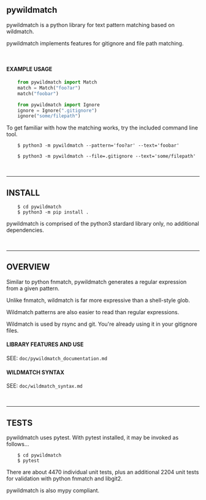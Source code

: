 pywildmatch
-----------

pywildmatch is a python library for text pattern matching based on wildmatch.<br>

pywildmatch implements features for gitignore and file path matching.<br>

<br>

#### EXAMPLE USAGE

```python
    from pywildmatch import Match
    match = Match("foo?ar")
    match("foobar")
```

```python
    from pywildmatch import Ignore
    ignore = Ignore(".gitignore")
    ignore("some/filepath")
```

To get familiar with how the matching works, try the included command line tool.<br>

```
    $ python3 -m pywildmatch --pattern='foo?ar' --text='foobar'
```

```
    $ python3 -m pywildmatch --file=.gitignore --text='some/filepath'
```

<br>

---

INSTALL
-------

```
    $ cd pywildmatch
    $ python3 -m pip install .
```

pywildmatch is comprised of the python3 stardard library only, no additional dependencies.<br>

<br>

---

OVERVIEW
--------

Similar to python fnmatch, pywildmatch generates a regular expression from a given pattern.<br>

Unlike fnmatch, wildmatch is far more expressive than a shell-style glob.<br>

Wildmatch patterns are also easier to read than regular expressions.<br>

Wildmatch is used by rsync and git.  You're already using it in your gitignore files.<br>

#### LIBRARY FEATURES AND USE
SEE: `doc/pywildmatch_documentation.md`<br>

#### WILDMATCH SYNTAX
SEE: `doc/wildmatch_syntax.md`<br>

<br>

---

TESTS
-----

pywildmatch uses pytest. With pytest installed, it may be invoked as follows...<br>

```
    $ cd pywildmatch
    $ pytest
```

There are about 4470 individual unit tests, plus an additional 2204 unit tests<br>
for validation with python fnmatch and libgit2.<br>

pywildmatch is also mypy compliant.<br>

<br>
